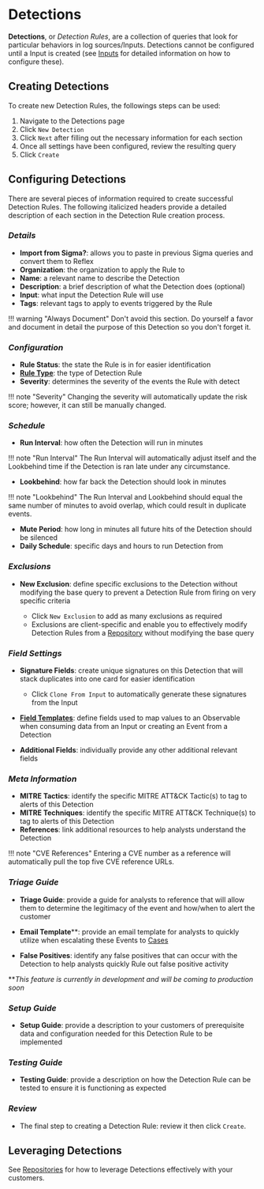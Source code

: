 # Detections
**Detections**, or _Detection Rules_, are a collection of queries that look for particular behaviors in log sources/Inputs. Detections cannot be configured until a Input is created (see [Inputs](../inputs/index.md) for detailed information on how to configure these).

## Creating Detections
To create new Detection Rules, the followings steps can be used:

1. Navigate to the Detections page
2. Click `New Detection`
3. Click `Next` after filling out the necessary information for each section
4. Once all settings have been configured, review the resulting query
5. Click `Create`

## Configuring Detections
There are several pieces of information required to create successful Detection Rules. The following italicized headers provide a detailed description of each section in the Detection Rule creation process.

### _Details_
   * **Import from Sigma?**: allows you to paste in previous Sigma queries and convert them to Reflex
   * **Organization**: the organization to apply the Rule to
   * **Name**: a relevant name to describe the Detection
   * **Description**: a brief description of what the Detection does (optional)
   * **Input**: what input the Detection Rule will use
   * **Tags**: relevant tags to apply to events triggered by the Rule

!!! warning "Always Document"
    Don't avoid this section. Do yourself a favor and document in detail the purpose of this Detection so you don't forget it.

### _Configuration_
* **Rule Status**: the state the Rule is in for easier identification
* **[Rule Type](rule-types.md)**: the type of Detection Rule
* **Severity**: determines the severity of the events the Rule with detect

!!! note "Severity"
    Changing the severity will automatically update the risk score; however, it can still be manually changed.

### _Schedule_
* **Run Interval**: how often the Detection will run in minutes

!!! note "Run Interval"
    The Run Interval will automatically adjust itself and the Lookbehind time if the Detection is ran late under any circumstance.

* **Lookbehind**: how far back the Detection should look in minutes

!!! note "Lookbehind"
    The Run Interval and Lookbehind should equal the same number of minutes to avoid overlap, which could result in duplicate events.

* **Mute Period**: how long in minutes all future hits of the Detection should be silenced
* **Daily Schedule**: specific days and hours to run Detection from

### _Exclusions_
* **New Exclusion**: define specific exclusions to the Detection without modifying the base query to prevent a Detection Rule from firing on very specific criteria

    * Click `New Exclusion` to add as many exclusions as required
    * Exclusions are client-specific and enable you to effectively modify Detection Rules from a [Repository](repositories.md) without modifying the base query


### _Field Settings_
* **Signature Fields**: create unique signatures on this Detection that will stack duplicates into one card for easier identification

   * Click `Clone From Input` to automatically generate these signatures from the Input

* **[Field Templates](../field-templates/index.md)**: define fields used to map values to an Observable when consuming data from an Input or creating an Event from a Detection
* **Additional Fields**: individually provide any other additional relevant fields

### _Meta Information_
* **MITRE Tactics**: identify the specific MITRE ATT&CK Tactic(s) to tag to alerts of this Detection
* **MITRE Techniques**: identify the specific MITRE ATT&CK Technique(s) to tag to alerts of this Detection
* **References**: link additional resources to help analysts understand the Detection

!!! note "CVE References"
    Entering a CVE number as a reference will automatically pull the top five CVE reference URLs.

### _Triage Guide_
* **Triage Guide**: provide a guide for analysts to reference that will allow them to determine the legitimacy of the event and how/when to alert the customer

* **Email  Template****: provide an email template for analysts to quickly utilize when escalating these Events to [Cases](../cases/cases.md)

* **False Positives**: identify any false positives that can occur with the Detection to help analysts quickly Rule out false positive activity

***This feature is currently in development and will be coming to production soon*

### _Setup Guide_
* **Setup Guide**: provide a description to your customers of prerequisite data and configuration needed for this Detection Rule to be implemented

### _Testing Guide_
* **Testing Guide**: provide a description on how the Detection Rule can be tested to ensure it is functioning as expected

### _Review_
* The final step to creating a Detection Rule: review it then click `Create`.

<!--## How to leverage Detections?-->
## Leveraging Detections
See [Repositories](repositories.md) for how to leverage Detections effectively with your customers.




